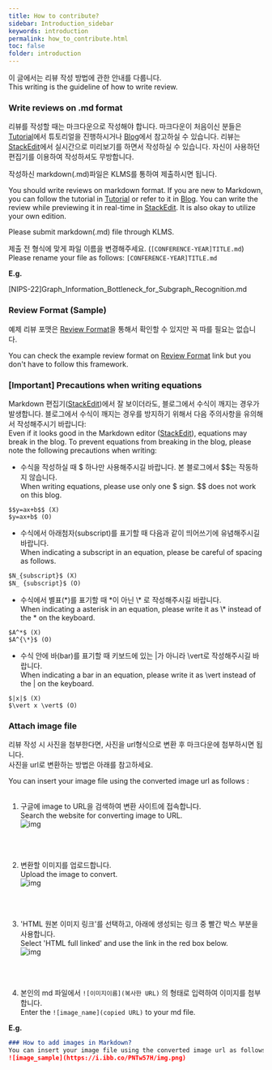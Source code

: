 ```yaml
---
title: How to contribute?
sidebar: Introduction_sidebar
keywords: introduction
permalink: how_to_contribute.html
toc: false
folder: introduction
---
```


이 글에서는 리뷰 작성 방법에 관한 안내를 다룹니다.  
This writing is the guideline of how to write review.  

### **Write reviews on .md format**  

리뷰를 작성할 때는 마크다운으로 작성해야 합니다. 마크다운이 처음이신 분들은 [Tutorial](https://www.markdowntutorial.com/)에서 튜토리얼을 진행하시거나 [Blog](https://github.com/adam-p/markdown-here/wiki/Markdown-Cheatsheet)에서 참고하실 수 있습니다. 리뷰는 [StackEdit](https://stackedit.io/app#)에서 실시간으로 미리보기를 하면서 작성하실 수 있습니다. 자신이 사용하던 편집기를 이용하여 작성하셔도 무방합니다.

작성하신 markdown(.md)파일은 KLMS를 통하여 제출하시면 됩니다. 

You should write reviews on markdown format. If you are new to Markdown, you can follow the tutorial in [Tutorial](https://www.markdowntutorial.com/) or refer to it in [Blog](https://github.com/adam-p/markdown-here/wiki/Markdown-Cheatsheet). You can write the review while previewing it in real-time in [StackEdit](https://stackedit.io/app#). It is also okay to utilize your own edition.  

Please submit markdown(.md) file through KLMS.

제출 전 형식에 맞게 파일 이름을 변경해주세요. (`[CONFERENCE-YEAR]TITLE.md`)  
Please rename your file as follows: `[CONFERENCE-YEAR]TITLE.md`

**E.g.**  

[NIPS-22]Graph_Information_Bottleneck_for_Subgraph_Recognition.md

### **Review Format (Sample)**  
예제 리뷰 포맷은 [Review Format](/template.md)을 통해서 확인할 수 있지만 꼭 따를 필요는 없습니다.  

You can check the example review format on [Review Format](/template.html) link but you don't have to follow this framework. 

### **[Important] Precautions when writing equations**

Markdown 편집기([StackEdit](https://stackedit.io/app#))에서 잘 보이더라도, 블로그에서 수식이 깨지는 경우가 발생합니다. 
블로그에서 수식이 깨지는 경우를 방지하기 위해서 다음 주의사항을 유의해서 작성해주시기 바랍니다:  
Even if it looks good in the Markdown editor ([StackEdit](https://stackedit.io/app#)), equations may break in the blog. To prevent equations from breaking in the blog, please note the following precautions when writing:

- 수식을 작성하실 때 $ 하나만 사용해주시길 바랍니다. 본 블로그에서 \$$는 작동하지 않습니다.  
When writing equations, please use only one $ sign. $$ does not work on this blog.  

```
$$y=ax+b$$ (X)
$y=ax+b$ (O)
```

- 수식에서 아래첨자(subscript)를 표기할 때 다음과 같이 띄어쓰기에 유념해주시길 바랍니다.  
When indicating a subscript in an equation, please be careful of spacing as follows.  

```markdown
$N_{subscript}$ (X)
$N_ {subscript}$ (O)
```

- 수식에서 별표(\*)를 표기할 때 \*이 아닌 \\* 로 작성해주시길 바랍니다.  
When indicating a asterisk in an equation, please write it as \\* instead of the \* on the keyboard.

```
$A^*$ (X)
$A^{\*}$ (O)
```

- 수식 안에 바(bar)를 표기할 때 키보드에 있는 \|가 아니라 \vert로 작성해주시길 바랍니다.  
When indicating a bar in an equation, please write it as \vert instead of the | on the keyboard.  

```
$|x|$ (X)
$\vert x \vert$ (O)
```

### **Attach image file**

리뷰 작성 시 사진을 첨부한다면, 사진을 url형식으로 변환 후 마크다운에 첨부하시면 됩니다.   
사진을 url로 변환하는 방법은 아래를 참고하세요.  

You can insert your image file using the converted image url as follows :
<br/>
<br/>

1. 구글에 image to URL을 검색하여 변환 사이트에 접속합니다.  
Search the website for converting image to URL.  
![img](https://i.ibb.co/qg7fST4/1.png)  
<br/>
<br/>

2. 변환할 이미지를 업로드합니다.  
Upload the image to convert.  
![img](https://i.ibb.co/LvC1p64/3.png)  
<br/>
<br/>

3. 'HTML 원본 이미지 링크'를 선택하고, 아래에 생성되는 링크 중 빨간 박스 부분을 사용합니다.  
Select 'HTML full linked' and use the link in the red box below.  
![img](https://i.ibb.co/KNF0qWQ/4.png)  
<br/>
<br/>

4. 본인의 md 파일에서 ```![이미지이름](복사한 URL)``` 의 형태로 입력하여 이미지를 첨부합니다.  
Enter the ```![image_name](copied URL)``` to your md file.  

**E.g.**
```markdown
### How to add images in Markdown?  
You can insert your image file using the converted image url as follows :
![image_sample](https://i.ibb.co/PNTw57H/img.png)  
```


<!--
사진을 url로 변환하는 방법은 github을 이용하면 편리합니다.  

You can insert your image file using the converted image url as follows :

1. 자신의 github에 빈 레포지토리를 생성하고, 새 파일을 생성합니다. (이 때, public 레포지토리를 생성해주세요.)  
Create an empty repository on your Github and create a new file.  
![image](https://user-images.githubusercontent.com/37684658/227445202-ef73cb4d-72bd-4229-ad57-88c4e96bf8c3.png)

2. 파일 이름을 수정하여 .md 확장자로 바꿉니다. (.md 확장자로 바꾸지 않으면 다음 step이 작동하지 않습니다.)  
Rename the file with .md extension. (If you don't rename it to .md extension, the next step won't work.)  
![image](https://user-images.githubusercontent.com/37684658/227445492-e8b49e2c-fac8-4ebf-9bea-27f50afa3f2d.png)  

3. 업로드하고자 하는 파일을 드래그앤드롭하면 사진 파일이 markdown용 URL로 변환됩니다.  
Drag and drop the file you want to upload, and the photo file will be converted to a URL for Markdown.  

![image](https://user-images.githubusercontent.com/37684658/227446034-b9dc9757-bb60-4fc2-9a16-e9d15578651b.png)

4. 변환된 URL을 review 본문에 복사하여 활용하시면 됩니다.  
Copy the converted URL and use it in yout review.  
![image](https://user-images.githubusercontent.com/37684658/227445726-3fe004f3-e32c-493e-90c2-8ea0080fe5b0.png)


**E.g.**
```markdown
### How to add images in Markdown?  
You can insert your image file using the converted image url as follows :
![image_sample](https://user-images.githubusercontent.com/37684658/227445939-ec25f692-3cd9-4adc-9eac-7d8daab3823e.png)
```
-->
